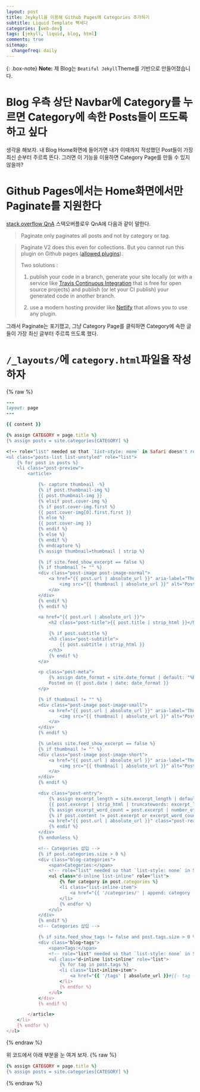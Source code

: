 ```yaml
---
layout: post
title: Jeykyll을 이용해 Github Pages에 Categories 추가하기
subtitle: Liquid Template 빡세다
categories: [web-dev]
tags: [jekyll, liquid, blog, html]
comments: true
sitemap:
  changefreq: daily
---
```


{: .box-note}
**Note:** 제 Blog는 `Beatiful Jekyll`Theme를 기반으로 만들어졌습니다.

# Blog 우측 상단 Navbar에 Category를 누르면 Category에 속한 Posts들이 뜨도록 하고 싶다


생각을 해보자. 내 Blog Home화면에 들어가면 내가 이때까지 작성했던 Post들이 가장 최신 순부터 주르륵 뜬다. 그러면 이 기능을 이용하면 Category Page를 만들 수 있지 않을까?

# Github Pages에서는 Home화면에서만 Paginate를 지원한다

[stack overflow QnA](https://stackoverflow.com/questions/56065176/how-to-paginate-categories-in-jekyll-with-github-pages)
스택오버플로우 QnA에 다음과 같이 말한다.

> Paginate only paginates all posts and not by category or tag.

>Paginate V2 does this even for collections. But you cannot run this plugin on Github pages ([allowed plugins](https://pages.github.com/versions/)).
>
>Two solutions :
>
>1.  publish your code in a branch, generate your site locally (or with a service like [Travis Continuous Integration](https://github.com/marketplace/travis-ci) that is free for open source projects) and publish (or let your CI publish) your generated code in another branch.
>  
>2.  use a modern hosting provider like [Netlify](https://netlify.com/) that allows you to use any plugin.

그래서 Paginate는 포기했고, 그냥 Category Page를 클릭하면 Category에 속한 글들이 가장 최신 글부터 주르륵 뜨도록 했다.

# `/_layouts/`에 `category.html`파일을 작성하자

{% raw %}
```ruby
---
layout: page
---

{{ content }}

{% assign CATEGORY = page.title %}
{% assign posts = site.categories[CATEGORY] %}

<!-- role="list" needed so that `list-style: none` in Safari doesn't remove the list semantics -->
<ul class="posts-list list-unstyled" role="list">
	{% for post in posts %}
	<li class="post-preview">
		<article>

			{%- capture thumbnail -%}
			{% if post.thumbnail-img %}
			{{ post.thumbnail-img }}
			{% elsif post.cover-img %}
			{% if post.cover-img.first %}
			{{ post.cover-img[0].first.first }}
			{% else %}
			{{ post.cover-img }}
			{% endif %}
			{% else %}
			{% endif %}
			{% endcapture %}
			{% assign thumbnail=thumbnail | strip %}

			{% if site.feed_show_excerpt == false %}
			{% if thumbnail != "" %}
			<div class="post-image post-image-normal">
				<a href="{{ post.url | absolute_url }}" aria-label="Thumbnail">
					<img src="{{ thumbnail | absolute_url }}" alt="Post thumbnail">
				</a>
			</div>
			{% endif %}
			{% endif %}

			<a href="{{ post.url | absolute_url }}">
				<h2 class="post-title">{{ post.title | strip_html }}</h2>

				{% if post.subtitle %}
				<h3 class="post-subtitle">
					{{ post.subtitle | strip_html }}
				</h3>
				{% endif %}
			</a>

			<p class="post-meta">
				{% assign date_format = site.date_format | default: "%B %-d, %Y" %}
				Posted on {{ post.date | date: date_format }}
			</p>

			{% if thumbnail != "" %}
			<div class="post-image post-image-small">
				<a href="{{ post.url | absolute_url }}" aria-label="Thumbnail">
					<img src="{{ thumbnail | absolute_url }}" alt="Post thumbnail">
				</a>
			</div>
			{% endif %}

			{% unless site.feed_show_excerpt == false %}
			{% if thumbnail != "" %}
			<div class="post-image post-image-short">
				<a href="{{ post.url | absolute_url }}" aria-label="Thumbnail">
					<img src="{{ thumbnail | absolute_url }}" alt="Post thumbnail">
				</a>
			</div>
			{% endif %}

			<div class="post-entry">
				{% assign excerpt_length = site.excerpt_length | default: 50 %}
				{{ post.excerpt | strip_html | truncatewords: excerpt_length }}
				{% assign excerpt_word_count = post.excerpt | number_of_words %}
				{% if post.content != post.excerpt or excerpt_word_count > excerpt_length %}
				<a href="{{ post.url | absolute_url }}" class="post-read-more">[Read&nbsp;More]</a>
				{% endif %}
			</div>
			{% endunless %}

			<!-- Categories 삽입 -->
			{% if post.categories.size > 0 %}
			<div class="blog-categories">
				<span>Categories:</span>
				<!-- role="list" needed so that `list-style: none` in Safari doesn't remove the list semantics -->
				<ul class="d-inline list-inline" role="list">
					{% for category in post.categories %}
					<li class="list-inline-item">
						<a href="{{ '/categories/' | append: category | absolute_url}}">{{- category -}}</a>
					</li>
					{% endfor %}
				</ul>
			</div>
			{% endif %}
			<!-- Categories 삽입 -->

			{% if site.feed_show_tags != false and post.tags.size > 0 %}
			<div class="blog-tags">
				<span>Tags:</span>
				<!-- role="list" needed so that `list-style: none` in Safari doesn't remove the list semantics -->
				<ul class="d-inline list-inline" role="list">
					{% for tag in post.tags %}
					<li class="list-inline-item">
						<a href="{{ '/tags' | absolute_url }}#{{- tag -}}">{{- tag -}}</a>
					</li>
					{% endfor %}
				</ul>
			</div>
			{% endif %}

		</article>
	</li>
	{% endfor %}
</ul>
```
{% endraw %}

위 코드에서 아래 부분을 눈 여겨 보자.
{% raw %}
```ruby
{% assign CATEGORY = page.title %}
{% assign posts = site.categories[CATEGORY] %}
```
{% endraw %}

